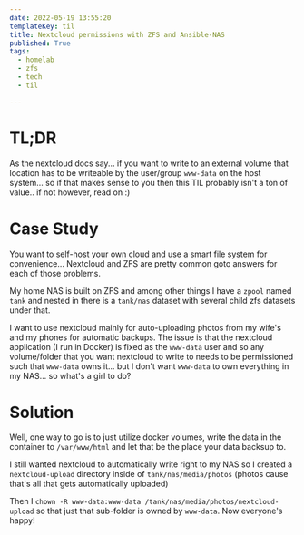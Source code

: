 ```yaml
---
date: 2022-05-19 13:55:20
templateKey: til
title: Nextcloud permissions with ZFS and Ansible-NAS
published: True
tags:
  - homelab
  - zfs
  - tech
  - til

---
```


# TL;DR

As the nextcloud docs say... if you want to write to an external volume that
location has to be writeable by the user/group `www-data` on the host system...
so if that makes sense to you then this TIL probably isn't a ton of value.. if
not however, read on :)



# Case Study

You want to self-host your own cloud and use a smart file system for convenience...
Nextcloud and ZFS are pretty common goto answers for each of those problems.

My home NAS is built on ZFS and among other things I have a `zpool` named
`tank` and nested in there is a `tank/nas` dataset with several child zfs
datasets under that.

I want to use nextcloud mainly for auto-uploading photos from my wife's and my phones for automatic backups.
The issue is that the nextcloud application (I run in Docker) is fixed as the
`www-data` user and so any volume/folder that you want nextcloud to write to
needs to be permissioned such that `www-data` owns it... but I don't want
`www-data` to own everything in my NAS... so what's a girl to do?

# Solution

Well, one way to go is to just utilize docker volumes, write the data in the
container to `/var/www/html` and let that be the place your data backsup to.

I still wanted nextcloud to automatically write right to my NAS so I created a
`nextcloud-upload` directory inside of `tank/nas/media/photos` (photos cause
that's all that gets automatically uploaded)

Then I `chown -R www-data:www-data /tank/nas/media/photos/nextcloud-upload` so
that just that sub-folder is owned by `www-data`. Now everyone's happy!



